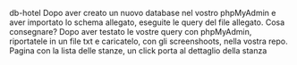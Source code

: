 db-hotel
Dopo aver creato un nuovo database nel vostro phpMyAdmin e aver importato lo schema allegato, eseguite le query del file allegato.
Cosa consegnare?
Dopo aver testato le vostre query con phpMyAdmin, riportatele in un file txt e caricatelo, con gli screenshoots, nella vostra repo.
Pagina con la lista delle stanze, un click porta al dettaglio della
stanza